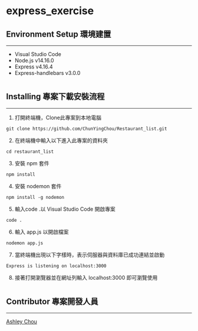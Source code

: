 # express_exercise


 ## Environment Setup 環境建置
  ---
  + Visual Studio Code
  + Node.js v14.16.0
  + Express v4.16.4
  + Express-handlebars v3.0.0
  
  #
  
## Installing 專案下載安裝流程
  ---
  
1. 打開終端機，Clone此專案到本地電腦
```
git clone https://github.com/ChunYingChou/Restaurant_list.git
```
2. 在終端機中輸入以下進入此專案的資料夾
```
cd restaurant_list
```
3. 安裝 npm 套件
```
npm install
```
4. 安裝 nodemon 套件
```
npm install -g nodemon
```
5. 輸入code .以 Visual Studio Code 開啟專案
```
code .
```
6. 輸入 app.js 以開啟檔案
```
nodemon app.js
```
7. 當終端機出現以下字樣時，表示伺服器與資料庫已成功連結並啟動
```
Express is listening on localhost:3000
```
8. 接著打開瀏覽器並在網址列輸入 localhost:3000 即可瀏覽使用

#

## Contributor 專案開發人員
---
[Ashley Chou](https://github.com/ChunYingChou)
  
